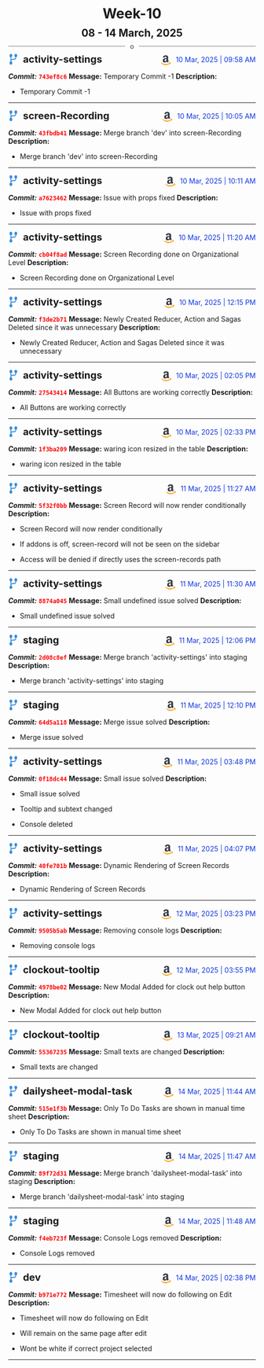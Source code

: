 <h1 style="text-align:center; margin-bottom:10px">Week-10</h1>
<h2 style="text-align:center; margin:0px">08 - 14 March, 2025</h2>
<div style="display: flex; align-items: center; justify-content: center;">
  <hr style="flex: 1; background-color: gray;" />
  <span style="padding: 0 10px;font-weight:bold; color:gray">o</span>
  <hr style="flex: 1; background-color: gray;" />
</div>

<div style="display: flex; justify-content: space-between; align-items:end;">
  <div style="display:flex">
      <img src="../assets/branch.svg" alt="GitHub Logo"  style="width:20px; margin:0 10px 0 0">
      <h3 style="margin: 0; padding:0; font-weight: bold; font-size:20px;">activity-settings</h3>
  </div>
  <div style="display:flex">
  <img src="../assets/amazon.svg" alt="Amazon Logo" style="width:20px">
    <span style="color:rgb(16, 54, 226); text-align: right; margin:0 0 0 10px; padding:0px;">10 Mar, 2025 | 09:58 AM</span>
  </div>
</div>

**_Commit:_** <code style="color: red; font-weight: bold;">743ef8c6</code>
**Message:** Temporary Commit -1
**Description:**
- Temporary Commit -1
---
<div style="display: flex; justify-content: space-between; align-items:end;">
  <div style="display:flex">
      <img src="../assets/branch.svg" alt="GitHub Logo"  style="width:20px; margin:0 10px 0 0">
      <h3 style="margin: 0; padding:0; font-weight: bold; font-size:20px;">screen-Recording</h3>
  </div>
  <div style="display:flex">
  <img src="../assets/amazon.svg" alt="Amazon Logo" style="width:20px">
    <span style="color:rgb(16, 54, 226); text-align: right; margin:0 0 0 10px; padding:0px;">10 Mar, 2025 | 10:05 AM</span>
  </div>
</div>

**_Commit:_** <code style="color: red; font-weight: bold;">43fbdb41</code>
**Message:** Merge branch 'dev' into screen-Recording
**Description:**
- Merge branch 'dev' into screen-Recording
---
<div style="display: flex; justify-content: space-between; align-items:end;">
  <div style="display:flex">
      <img src="../assets/branch.svg" alt="GitHub Logo"  style="width:20px; margin:0 10px 0 0">
      <h3 style="margin: 0; padding:0; font-weight: bold; font-size:20px;">activity-settings</h3>
  </div>
  <div style="display:flex">
  <img src="../assets/amazon.svg" alt="Amazon Logo" style="width:20px">
    <span style="color:rgb(16, 54, 226); text-align: right; margin:0 0 0 10px; padding:0px;">10 Mar, 2025 | 10:11 AM</span>
  </div>
</div>

**_Commit:_** <code style="color: red; font-weight: bold;">a7623462</code>
**Message:** Issue with props fixed
**Description:**
- Issue with props fixed
---
<div style="display: flex; justify-content: space-between; align-items:end;">
  <div style="display:flex">
      <img src="../assets/branch.svg" alt="GitHub Logo"  style="width:20px; margin:0 10px 0 0">
      <h3 style="margin: 0; padding:0; font-weight: bold; font-size:20px;">activity-settings</h3>
  </div>
  <div style="display:flex">
  <img src="../assets/amazon.svg" alt="Amazon Logo" style="width:20px">
    <span style="color:rgb(16, 54, 226); text-align: right; margin:0 0 0 10px; padding:0px;">10 Mar, 2025 | 11:20 AM</span>
  </div>
</div>

**_Commit:_** <code style="color: red; font-weight: bold;">cb04f8ad</code>
**Message:** Screen Recording done on Organizational Level
**Description:**
- Screen Recording done on Organizational Level
---
<div style="display: flex; justify-content: space-between; align-items:end;">
  <div style="display:flex">
      <img src="../assets/branch.svg" alt="GitHub Logo"  style="width:20px; margin:0 10px 0 0">
      <h3 style="margin: 0; padding:0; font-weight: bold; font-size:20px;">activity-settings</h3>
  </div>
  <div style="display:flex">
  <img src="../assets/amazon.svg" alt="Amazon Logo" style="width:20px">
    <span style="color:rgb(16, 54, 226); text-align: right; margin:0 0 0 10px; padding:0px;">10 Mar, 2025 | 12:15 PM</span>
  </div>
</div>

**_Commit:_** <code style="color: red; font-weight: bold;">f3de2b71</code>
**Message:** Newly Created Reducer, Action and Sagas Deleted since it was unnecessary
**Description:**
- Newly Created Reducer, Action and Sagas Deleted since it was unnecessary
---
<div style="display: flex; justify-content: space-between; align-items:end;">
  <div style="display:flex">
      <img src="../assets/branch.svg" alt="GitHub Logo"  style="width:20px; margin:0 10px 0 0">
      <h3 style="margin: 0; padding:0; font-weight: bold; font-size:20px;">activity-settings</h3>
  </div>
  <div style="display:flex">
  <img src="../assets/amazon.svg" alt="Amazon Logo" style="width:20px">
    <span style="color:rgb(16, 54, 226); text-align: right; margin:0 0 0 10px; padding:0px;">10 Mar, 2025 | 02:05 PM</span>
  </div>
</div>

**_Commit:_** <code style="color: red; font-weight: bold;">27543414</code>
**Message:** All Buttons are working correctly
**Description:**
- All Buttons are working correctly
---
<div style="display: flex; justify-content: space-between; align-items:end;">
  <div style="display:flex">
      <img src="../assets/branch.svg" alt="GitHub Logo"  style="width:20px; margin:0 10px 0 0">
      <h3 style="margin: 0; padding:0; font-weight: bold; font-size:20px;">activity-settings</h3>
  </div>
  <div style="display:flex">
  <img src="../assets/amazon.svg" alt="Amazon Logo" style="width:20px">
    <span style="color:rgb(16, 54, 226); text-align: right; margin:0 0 0 10px; padding:0px;">10 Mar, 2025 | 02:33 PM</span>
  </div>
</div>

**_Commit:_** <code style="color: red; font-weight: bold;">1f3ba209</code>
**Message:** waring icon resized in the table
**Description:**
- waring icon resized in the table
---
<div style="display: flex; justify-content: space-between; align-items:end;">
  <div style="display:flex">
      <img src="../assets/branch.svg" alt="GitHub Logo"  style="width:20px; margin:0 10px 0 0">
      <h3 style="margin: 0; padding:0; font-weight: bold; font-size:20px;">activity-settings</h3>
  </div>
  <div style="display:flex">
  <img src="../assets/amazon.svg" alt="Amazon Logo" style="width:20px">
    <span style="color:rgb(16, 54, 226); text-align: right; margin:0 0 0 10px; padding:0px;">11 Mar, 2025 | 11:27 AM</span>
  </div>
</div>

**_Commit:_** <code style="color: red; font-weight: bold;">5f32f0bb</code>
**Message:** Screen Record will now render conditionally
**Description:**
- Screen Record will now render conditionally

- If addons is off, screen-record will not be seen on the sidebar
- Access will be denied if directly uses the screen-records path
---
<div style="display: flex; justify-content: space-between; align-items:end;">
  <div style="display:flex">
      <img src="../assets/branch.svg" alt="GitHub Logo"  style="width:20px; margin:0 10px 0 0">
      <h3 style="margin: 0; padding:0; font-weight: bold; font-size:20px;">activity-settings</h3>
  </div>
  <div style="display:flex">
  <img src="../assets/amazon.svg" alt="Amazon Logo" style="width:20px">
    <span style="color:rgb(16, 54, 226); text-align: right; margin:0 0 0 10px; padding:0px;">11 Mar, 2025 | 11:30 AM</span>
  </div>
</div>

**_Commit:_** <code style="color: red; font-weight: bold;">8874a045</code>
**Message:** Small undefined issue solved
**Description:**
- Small undefined issue solved
---
<div style="display: flex; justify-content: space-between; align-items:end;">
  <div style="display:flex">
      <img src="../assets/branch.svg" alt="GitHub Logo"  style="width:20px; margin:0 10px 0 0">
      <h3 style="margin: 0; padding:0; font-weight: bold; font-size:20px;">staging</h3>
  </div>
  <div style="display:flex">
  <img src="../assets/amazon.svg" alt="Amazon Logo" style="width:20px">
    <span style="color:rgb(16, 54, 226); text-align: right; margin:0 0 0 10px; padding:0px;">11 Mar, 2025 | 12:06 PM</span>
  </div>
</div>

**_Commit:_** <code style="color: red; font-weight: bold;">2d08c8ef</code>
**Message:** Merge branch 'activity-settings' into staging
**Description:**
- Merge branch 'activity-settings' into staging
---
<div style="display: flex; justify-content: space-between; align-items:end;">
  <div style="display:flex">
      <img src="../assets/branch.svg" alt="GitHub Logo"  style="width:20px; margin:0 10px 0 0">
      <h3 style="margin: 0; padding:0; font-weight: bold; font-size:20px;">staging</h3>
  </div>
  <div style="display:flex">
  <img src="../assets/amazon.svg" alt="Amazon Logo" style="width:20px">
    <span style="color:rgb(16, 54, 226); text-align: right; margin:0 0 0 10px; padding:0px;">11 Mar, 2025 | 12:10 PM</span>
  </div>
</div>

**_Commit:_** <code style="color: red; font-weight: bold;">64d5a118</code>
**Message:** Merge issue solved
**Description:**
- Merge issue solved
---
<div style="display: flex; justify-content: space-between; align-items:end;">
  <div style="display:flex">
      <img src="../assets/branch.svg" alt="GitHub Logo"  style="width:20px; margin:0 10px 0 0">
      <h3 style="margin: 0; padding:0; font-weight: bold; font-size:20px;">activity-settings</h3>
  </div>
  <div style="display:flex">
  <img src="../assets/amazon.svg" alt="Amazon Logo" style="width:20px">
    <span style="color:rgb(16, 54, 226); text-align: right; margin:0 0 0 10px; padding:0px;">11 Mar, 2025 | 03:48 PM</span>
  </div>
</div>

**_Commit:_** <code style="color: red; font-weight: bold;">0f18dc44</code>
**Message:** Small issue solved
**Description:**
- Small issue solved

- Tooltip and subtext changed
- Console deleted
---
<div style="display: flex; justify-content: space-between; align-items:end;">
  <div style="display:flex">
      <img src="../assets/branch.svg" alt="GitHub Logo"  style="width:20px; margin:0 10px 0 0">
      <h3 style="margin: 0; padding:0; font-weight: bold; font-size:20px;">activity-settings</h3>
  </div>
  <div style="display:flex">
  <img src="../assets/amazon.svg" alt="Amazon Logo" style="width:20px">
    <span style="color:rgb(16, 54, 226); text-align: right; margin:0 0 0 10px; padding:0px;">11 Mar, 2025 | 04:07 PM</span>
  </div>
</div>

**_Commit:_** <code style="color: red; font-weight: bold;">40fe701b</code>
**Message:** Dynamic Rendering of Screen Records
**Description:**
- Dynamic Rendering of Screen Records
---
<div style="display: flex; justify-content: space-between; align-items:end;">
  <div style="display:flex">
      <img src="../assets/branch.svg" alt="GitHub Logo"  style="width:20px; margin:0 10px 0 0">
      <h3 style="margin: 0; padding:0; font-weight: bold; font-size:20px;">activity-settings</h3>
  </div>
  <div style="display:flex">
  <img src="../assets/amazon.svg" alt="Amazon Logo" style="width:20px">
    <span style="color:rgb(16, 54, 226); text-align: right; margin:0 0 0 10px; padding:0px;">12 Mar, 2025 | 03:23 PM</span>
  </div>
</div>

**_Commit:_** <code style="color: red; font-weight: bold;">9505b5ab</code>
**Message:** Removing console logs
**Description:**
- Removing console logs
---
<div style="display: flex; justify-content: space-between; align-items:end;">
  <div style="display:flex">
      <img src="../assets/branch.svg" alt="GitHub Logo"  style="width:20px; margin:0 10px 0 0">
      <h3 style="margin: 0; padding:0; font-weight: bold; font-size:20px;">clockout-tooltip</h3>
  </div>
  <div style="display:flex">
  <img src="../assets/amazon.svg" alt="Amazon Logo" style="width:20px">
    <span style="color:rgb(16, 54, 226); text-align: right; margin:0 0 0 10px; padding:0px;">12 Mar, 2025 | 03:55 PM</span>
  </div>
</div>

**_Commit:_** <code style="color: red; font-weight: bold;">4978be02</code>
**Message:** New Modal Added for clock out help button
**Description:**
- New Modal Added for clock out help button
---
<div style="display: flex; justify-content: space-between; align-items:end;">
  <div style="display:flex">
      <img src="../assets/branch.svg" alt="GitHub Logo"  style="width:20px; margin:0 10px 0 0">
      <h3 style="margin: 0; padding:0; font-weight: bold; font-size:20px;">clockout-tooltip</h3>
  </div>
  <div style="display:flex">
  <img src="../assets/amazon.svg" alt="Amazon Logo" style="width:20px">
    <span style="color:rgb(16, 54, 226); text-align: right; margin:0 0 0 10px; padding:0px;">13 Mar, 2025 | 09:21 AM</span>
  </div>
</div>

**_Commit:_** <code style="color: red; font-weight: bold;">55367235</code>
**Message:** Small texts are changed
**Description:**
- Small texts are changed
---
<div style="display: flex; justify-content: space-between; align-items:end;">
  <div style="display:flex">
      <img src="../assets/branch.svg" alt="GitHub Logo"  style="width:20px; margin:0 10px 0 0">
      <h3 style="margin: 0; padding:0; font-weight: bold; font-size:20px;">dailysheet-modal-task</h3>
  </div>
  <div style="display:flex">
  <img src="../assets/amazon.svg" alt="Amazon Logo" style="width:20px">
    <span style="color:rgb(16, 54, 226); text-align: right; margin:0 0 0 10px; padding:0px;">14 Mar, 2025 | 11:44 AM</span>
  </div>
</div>

**_Commit:_** <code style="color: red; font-weight: bold;">515e1f3b</code>
**Message:** Only To Do Tasks are shown in manual time sheet
**Description:**
- Only To Do Tasks are shown in manual time sheet
---
<div style="display: flex; justify-content: space-between; align-items:end;">
  <div style="display:flex">
      <img src="../assets/branch.svg" alt="GitHub Logo"  style="width:20px; margin:0 10px 0 0">
      <h3 style="margin: 0; padding:0; font-weight: bold; font-size:20px;">staging</h3>
  </div>
  <div style="display:flex">
  <img src="../assets/amazon.svg" alt="Amazon Logo" style="width:20px">
    <span style="color:rgb(16, 54, 226); text-align: right; margin:0 0 0 10px; padding:0px;">14 Mar, 2025 | 11:47 AM</span>
  </div>
</div>

**_Commit:_** <code style="color: red; font-weight: bold;">89f72d31</code>
**Message:** Merge branch 'dailysheet-modal-task' into staging
**Description:**
- Merge branch 'dailysheet-modal-task' into staging
---
<div style="display: flex; justify-content: space-between; align-items:end;">
  <div style="display:flex">
      <img src="../assets/branch.svg" alt="GitHub Logo"  style="width:20px; margin:0 10px 0 0">
      <h3 style="margin: 0; padding:0; font-weight: bold; font-size:20px;">staging</h3>
  </div>
  <div style="display:flex">
  <img src="../assets/amazon.svg" alt="Amazon Logo" style="width:20px">
    <span style="color:rgb(16, 54, 226); text-align: right; margin:0 0 0 10px; padding:0px;">14 Mar, 2025 | 11:48 AM</span>
  </div>
</div>

**_Commit:_** <code style="color: red; font-weight: bold;">f4eb723f</code>
**Message:** Console Logs removed
**Description:**
- Console Logs removed
---
<div style="display: flex; justify-content: space-between; align-items:end;">
  <div style="display:flex">
      <img src="../assets/branch.svg" alt="GitHub Logo"  style="width:20px; margin:0 10px 0 0">
      <h3 style="margin: 0; padding:0; font-weight: bold; font-size:20px;">dev</h3>
  </div>
  <div style="display:flex">
  <img src="../assets/amazon.svg" alt="Amazon Logo" style="width:20px">
    <span style="color:rgb(16, 54, 226); text-align: right; margin:0 0 0 10px; padding:0px;">14 Mar, 2025 | 02:38 PM</span>
  </div>
</div>

**_Commit:_** <code style="color: red; font-weight: bold;">b971e772</code>
**Message:** Timesheet will now do following on Edit
**Description:**
- Timesheet will now do following on Edit

- Will remain on the same page after edit
- Wont be white if correct project selected
---
